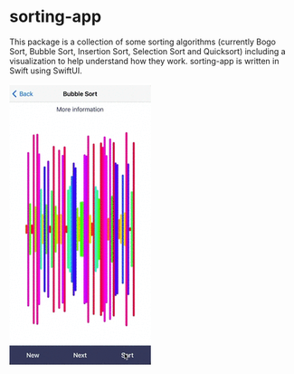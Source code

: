 # sorting-app

This package is a collection of some sorting algorithms (currently Bogo Sort, Bubble Sort, Insertion Sort, Selection Sort and Quicksort) including a visualization to help understand how they work. sorting-app is written in Swift using SwiftUI.

<img src="https://github.com/m-rtin/sorting-app/blob/main/demoGif.gif" height="500"> 
